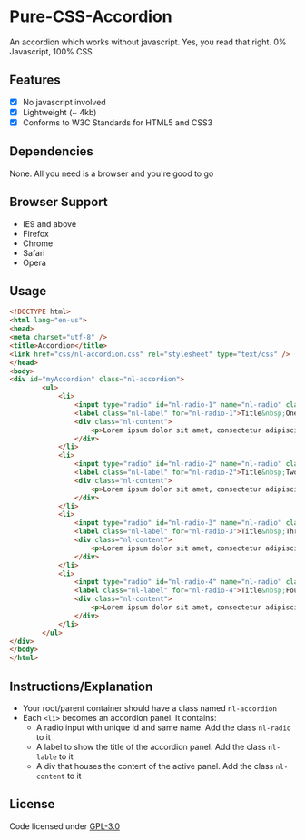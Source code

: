 # Pure-CSS-Accordion
An accordion which works without javascript. Yes, you read that right. 0% Javascript, 100% CSS

## Features
- [x] No javascript involved
- [x] Lightweight (~ 4kb)
- [x] Conforms to W3C Standards for HTML5 and CSS3

## Dependencies
None. All you need is a browser and you're good to go

## Browser Support
- IE9 and above
- Firefox
- Chrome
- Safari
- Opera

## Usage
```HTML
<!DOCTYPE html>
<html lang="en-us">
<head>
<meta charset="utf-8" />
<title>Accordion</title>
<link href="css/nl-accordion.css" rel="stylesheet" type="text/css" />
</head>
<body>
<div id="myAccordion" class="nl-accordion">
		<ul>
			<li>
				<input type="radio" id="nl-radio-1" name="nl-radio" class="nl-radio" />
				<label class="nl-label" for="nl-radio-1">Title&nbsp;One</label>
				<div class="nl-content">
					<p>Lorem ipsum dolor sit amet, consectetur adipiscing elit. Suspendisse nec posuere lorem. Pellentesque hendrerit, lorem luctus porttitor vestibulum, eros sapien mattis libero, euismod congue neque nisi at ipsum. Mauris semper ipsum sit amet metus semper malesuada. Donec vel est justo, ac porta diam.</p>
				</div>
			</li>
			<li>
				<input type="radio" id="nl-radio-2" name="nl-radio" class="nl-radio" />
				<label class="nl-label" for="nl-radio-2">Title&nbsp;Two</label>
				<div class="nl-content">
					<p>Lorem ipsum dolor sit amet, consectetur adipiscing elit. Suspendisse nec posuere lorem. Pellentesque hendrerit, lorem luctus porttitor vestibulum, eros sapien mattis libero, euismod congue neque nisi at ipsum. Mauris semper ipsum sit amet metus semper malesuada. Donec vel est justo, ac porta diam.</p>
				</div>
			</li>
			<li>
				<input type="radio" id="nl-radio-3" name="nl-radio" class="nl-radio" />
				<label class="nl-label" for="nl-radio-3">Title&nbsp;Three</label>
				<div class="nl-content">
					<p>Lorem ipsum dolor sit amet, consectetur adipiscing elit. Suspendisse nec posuere lorem. Pellentesque hendrerit, lorem luctus porttitor vestibulum, eros sapien mattis libero, euismod congue neque nisi at ipsum. Mauris semper ipsum sit amet metus semper malesuada. Donec vel est justo, ac porta diam.</p>
				</div>
			</li>
			<li>
				<input type="radio" id="nl-radio-4" name="nl-radio" class="nl-radio" />
				<label class="nl-label" for="nl-radio-4">Title&nbsp;Four</label>
				<div class="nl-content">
					<p>Lorem ipsum dolor sit amet, consectetur adipiscing elit. Suspendisse nec posuere lorem. Pellentesque hendrerit, lorem luctus porttitor vestibulum, eros sapien mattis libero, euismod congue neque nisi at ipsum. Mauris semper ipsum sit amet metus semper malesuada. Donec vel est justo, ac porta diam.</p>
				</div>
			</li>
		</ul>
</div>
</body>
</html>
```

## Instructions/Explanation
- Your root/parent container should have a class named `nl-accordion`
- Each `<li>` becomes an accordion panel. It contains:
  - A radio input with unique id and same name. Add the class `nl-radio` to it
  - A label to show the title of the accordion panel. Add the class `nl-lable` to it
  - A div that houses the content of the active panel. Add the class `nl-content` to it
 
## License
Code licensed under [GPL-3.0](https://github.com/noobards/Pure-CSS-Accordion/blob/master/LICENSE)

